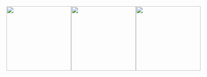 <div style="display: flex; flex-direction: row; justify-content: center">
  <a>
    <img style="height: 170px;" src="https://github-readme-stats.vercel.app/api?username=cmalagacode&show_icons=true&theme=tokyonight&rank_icon=github&hide_title=true&include_all_commits=true" />
  </a>
  <a>
    <img style="height: 170px;"  src="https://github-readme-stats.vercel.app/api/top-langs/?username=cmalagacode&theme=tokyonight&hide_title=true&langs_count=7" />
  </a>
  <a>
    <img style="height: 170px;"  src="https://github-readme-stats.vercel.app/api/top-langs/?username=cmalagacode&theme=tokyonight&hide_title=true&stats_format=bytes&langs_count=7" />
  </a>
</div>

